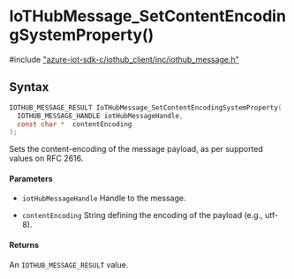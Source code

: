 # IoTHubMessage_SetContentEncodingSystemProperty()

\#include ["azure-iot-sdk-c/iothub_client/inc/iothub_message.h"](../iot-c-ref-iothub-message-h.md)  

## Syntax

```C
IOTHUB_MESSAGE_RESULT IoTHubMessage_SetContentEncodingSystemProperty(
  IOTHUB_MESSAGE_HANDLE	iotHubMessageHandle,
  const char *	contentEncoding
);

```

Sets the content-encoding of the message payload, as per supported values on RFC 2616.

#### Parameters
* `iotHubMessageHandle` Handle to the message.

* `contentEncoding` String defining the encoding of the payload (e.g., utf-8).

#### Returns
An `IOTHUB_MESSAGE_RESULT` value.

